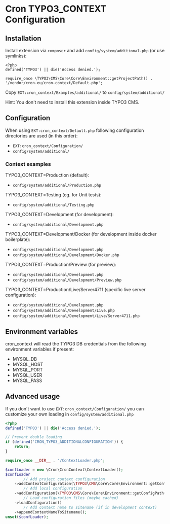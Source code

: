 # Cron TYPO3_CONTEXT Configuration

## Installation

Install extension via `composer` and add `config/system/additional.php` (or use symlinks):

```
<?php
defined('TYPO3') || die('Access denied.');

require_once \TYPO3\CMS\Core\Core\Environment::getProjectPath() . '/vendor/cron-eu/cron-context/Default.php';
```

Copy `EXT:cron_context/Examples/additional/` to `config/system/additional/`

Hint: You don't need to install this extension inside TYPO3 CMS.

## Configuration

When using `EXT:cron_context/Default.php` following configuration directories are used (in this order):

- `EXT:cron_context/Configuration/`
- `config/system/additional/`

### Context examples

TYPO3_CONTEXT=Production (default):
- `config/system/additional/Production.php`

TYPO3_CONTEXT=Testing (eg. for Unit tests):
- `config/system/additional/Testing.php`

TYPO3_CONTEXT=Development (for development):
- `config/system/additional/Development.php`

TYPO3_CONTEXT=Development/Docker (for development inside docker boilerplate):
- `config/system/additional/Development.php`
- `config/system/additional/Development/Docker.php`

TYPO3_CONTEXT=Production/Preview (for preview):
- `config/system/additional/Development.php`
- `config/system/additional/Development/Preview.php`

TYPO3_CONTEXT=Production/Live/Server4711 (specific live server configuration):
- `config/system/additional/Development.php`
- `config/system/additional/Development/Live.php`
- `config/system/additional/Development/Live/Server4711.php`

## Environment variables

cron_context will read the TYPO3 DB credentials from the following environment variables if present:

* MYSQL_DB
* MYSQL_HOST
* MYSQL_PORT
* MYSQL_USER
* MYSQL_PASS

## Advanced usage

If you don't want to use `EXT:cron_context/Configuration/` you can customize your own loading in `config/system/additional.php`

```php
<?php
defined('TYPO3') || die('Access denied.');

// Prevent double loading
if (defined('CRON_TYPO3_ADDITIONALCONFIGURATION')) {
    return;
}

require_once __DIR__ . '/ContextLoader.php';

$confLoader = new \Cron\CronContext\ContextLoader();
$confLoader
        // Add project context configuration
    ->addContextConfiguration(\TYPO3\CMS\Core\Core\Environment::getConfigPath() . '/system/additional')
        // Add local configuration
    ->addConfiguration(\TYPO3\CMS\Core\Core\Environment::getConfigPath() . '/system/additional/local.php')
        // Load configuration files (maybe cached)
    ->loadConfiguration()
        // Add context name to sitename (if in development context)
    ->appendContextNameToSitename();
unset($confLoader);
```
